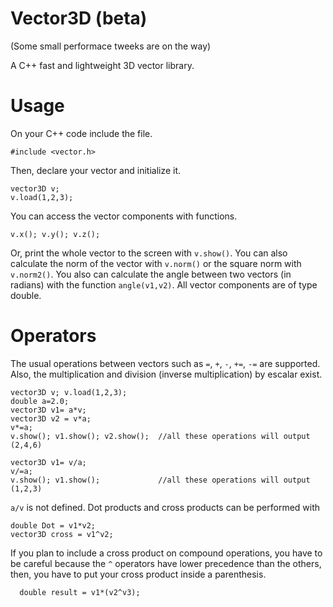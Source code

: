 # Vector3D (beta)
(Some small performace tweeks are on the way)

A C++ fast and lightweight 3D vector library.

# Usage
On your C++ code include the file.
```
#include <vector.h>
```
Then, declare your vector and initialize it.
```
vector3D v;
v.load(1,2,3);
```
You can access the vector components with functions.
```
v.x(); v.y(); v.z();
```
Or, print the whole vector to the screen with `v.show()`. You can also calculate the norm of the vector with `v.norm()` or the square norm with `v.norm2()`. You also can calculate the angle between two vectors (in radians) with the function `angle(v1,v2)`.  All vector components are of type double. 

# Operators

The usual operations between vectors such as `=`, `+`, `-`, `+=`, `-=` are supported. Also, the multiplication and division (inverse multiplication) by escalar exist.
```
vector3D v; v.load(1,2,3);
double a=2.0;
vector3D v1= a*v; 
vector3D v2 = v*a; 
v*=a;                                  
v.show(); v1.show(); v2.show();  //all these operations will output (2,4,6)

vector3D v1= v/a; 
v/=a;                                  
v.show(); v1.show();             //all these operations will output (1,2,3)
```

`a/v` is not defined. Dot products and cross products can be performed with
```
double Dot = v1*v2;
vector3D cross = v1^v2;
```
If you plan to include a cross product on compound operations, you have to be careful because the `^` operators have lower precedence than the others, then, you have to put your cross product inside a parenthesis.
```
  double result = v1*(v2^v3);
```

